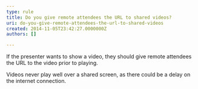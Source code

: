```yaml
---
type: rule
title: Do you give remote attendees the URL to shared videos?
uri: do-you-give-remote-attendees-the-url-to-shared-videos
created: 2014-11-05T23:42:27.0000000Z
authors: []

---
```


 If the presenter wants to show a video, they should give remote attendees the URL to the video prior to playing. 



Videos never play well over a shared screen, as there could be a delay on the internet connection​.

 

